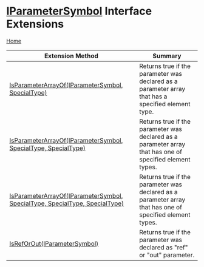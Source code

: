 # [IParameterSymbol](https://docs.microsoft.com/en-us/dotnet/api/microsoft.codeanalysis.iparametersymbol) Interface Extensions

[Home](../../../README.md)

| Extension Method | Summary |
| ---------------- | ------- |
| [IsParameterArrayOf(IParameterSymbol, SpecialType)](../../../Roslynator/SymbolExtensions/IsParameterArrayOf/README.md#Roslynator_SymbolExtensions_IsParameterArrayOf_Microsoft_CodeAnalysis_IParameterSymbol_Microsoft_CodeAnalysis_SpecialType_) | Returns true if the parameter was declared as a parameter array that has a specified element type\. |
| [IsParameterArrayOf(IParameterSymbol, SpecialType, SpecialType)](../../../Roslynator/SymbolExtensions/IsParameterArrayOf/README.md#Roslynator_SymbolExtensions_IsParameterArrayOf_Microsoft_CodeAnalysis_IParameterSymbol_Microsoft_CodeAnalysis_SpecialType_Microsoft_CodeAnalysis_SpecialType_) | Returns true if the parameter was declared as a parameter array that has one of specified element types\. |
| [IsParameterArrayOf(IParameterSymbol, SpecialType, SpecialType, SpecialType)](../../../Roslynator/SymbolExtensions/IsParameterArrayOf/README.md#Roslynator_SymbolExtensions_IsParameterArrayOf_Microsoft_CodeAnalysis_IParameterSymbol_Microsoft_CodeAnalysis_SpecialType_Microsoft_CodeAnalysis_SpecialType_Microsoft_CodeAnalysis_SpecialType_) | Returns true if the parameter was declared as a parameter array that has one of specified element types\. |
| [IsRefOrOut(IParameterSymbol)](../../../Roslynator/SymbolExtensions/IsRefOrOut/README.md) | Returns true if the parameter was declared as "ref" or "out" parameter\. |


